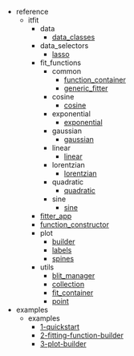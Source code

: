 * reference
    * itfit
        * data
            * [data_classes](reference/itfit/data/data_classes.md)
        * data_selectors
            * [lasso](reference/itfit/data_selectors/lasso.md)
        * fit_functions
            * common
                * [function_container](reference/itfit/fit_functions/common/function_container.md)
                * [generic_fitter](reference/itfit/fit_functions/common/generic_fitter.md)
            * cosine
                * [cosine](reference/itfit/fit_functions/cosine/cosine.md)
            * exponential
                * [exponential](reference/itfit/fit_functions/exponential/exponential.md)
            * gaussian
                * [gaussian](reference/itfit/fit_functions/gaussian/gaussian.md)
            * linear
                * [linear](reference/itfit/fit_functions/linear/linear.md)
            * lorentzian
                * [lorentzian](reference/itfit/fit_functions/lorentzian/lorentzian.md)
            * quadratic
                * [quadratic](reference/itfit/fit_functions/quadratic/quadratic.md)
            * sine
                * [sine](reference/itfit/fit_functions/sine/sine.md)
        * [fitter_app](reference/itfit/fitter_app.md)
        * [function_constructor](reference/itfit/function_constructor.md)
        * plot
            * [builder](reference/itfit/plot/builder.md)
            * [labels](reference/itfit/plot/labels.md)
            * [spines](reference/itfit/plot/spines.md)
        * utils
            * [blit_manager](reference/itfit/utils/blit_manager.md)
            * [collection](reference/itfit/utils/collection.md)
            * [fit_container](reference/itfit/utils/fit_container.md)
            * [point](reference/itfit/utils/point.md)
* examples
    * examples
        * [1-quickstart](examples/1-quickstart.md)
        * [2-fitting-function-builder](examples/2-fitting-function-builder.md)
        * [3-plot-builder](examples/3-plot-builder.md)

